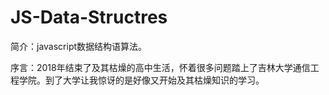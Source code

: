 # JS-Data-Structres

简介：javascript数据结构语算法。

序言：2018年结束了及其枯燥的高中生活，怀着很多问题踏上了吉林大学通信工程学院。到了大学让我惊讶的是好像又开始及其枯燥知识的学习。